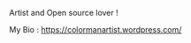 Artist and Open source lover !

My Bio : https://colormanartist.wordpress.com/

<!---
ColorMan777/ColorMan777 is a ✨ special ✨ repository because its `README.md` (this file) appears on your GitHub profile.
You can click the Preview link to take a look at your changes.
--->
